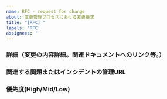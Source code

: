 ```yaml
---
name: RFC - request for change
about: 変更管理プロセスにおける変更要求
title: "[RFC] "
labels: 'RFC'
assignees: ''
---
```

### 詳細（変更の内容詳細。関連ドキュメントへのリンク等。）
### 関連する問題またはインシデントの管理URL
### 優先度(High/Mid/Low)

